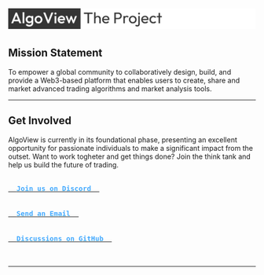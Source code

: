 # ![The AlgoView Project](https://github.com/AlgoView/.github/blob/main/resources/AV-PROJECT_banner.jpg)

## Mission Statement

To empower a global community to collaboratively design, build, and provide a Web3-based platform that enables users to create, share and market advanced trading algorithms and market analysis tools.

---

## Get Involved

AlgoView is currently in its foundational phase, presenting an excellent opportunity for passionate individuals to make a significant impact from the outset.
Want to work togheter and get things done? Join the think tank and help us build the future of trading.

<a href="https://discord.gg/p8QvxM4Y"><kbd><br>  <b style="color:#44AAFF">Join us on Discord  </b><br><br></kbd></a> <a href="mailto:info@algoview.org"><kbd><br>  <b style="color:#44AAFF">Send an Email  </b><br><br></kbd></a> <a href="https://github.com/orgs/AlgoView/discussions"><kbd><br>  <b style="color:#44AAFF">Discussions on GitHub  </b><br><br></kbd></a> 

---